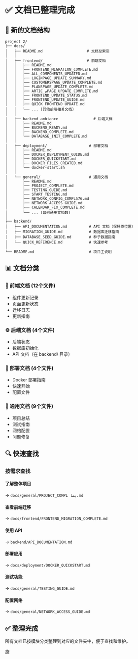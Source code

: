 # ✅ 文档已整理完成

## 📁 新的文档结构

```
project 2/
├── docs/
│   ├── README.md                    # 文档总索引
│   │
│   ├── frontend/                    # 前端文档
│   │   ├── README.md
│   │   ├── FRONTEND_MIGRATION_COMPLETE.md
│   │   ├── ALL_COMPONENTS_UPDATED.md
│   │   ├── LOGINPAGE_UPDATE_SUMMARY.md
│   │   ├── CUSTOMERSPAGE_UPDATE_COMPLETE.md
│   │   ├── PLANSPAGE_UPDATE_COMPLETE.md
│   │   ├── ARTIC مPAGE_UPDATE_COMPLETE.md
│   │   ├── FRONTEND_UPDATE_STATUS.md
│   │   ├── FRONTEND_UPDATE_GUIDE.md
│   │   ├── QUICK_FRONTEND_UPDATE.md
│   │   └── ... (其他前端相关文档)
│   │
│   ├── backend ambiance                # 后端文档
│   │   ├── README.md
│   │   ├── BACKEND_READY.md
│   │   ├── BACKEND_COMPLETE.md
│   │   └── DATABASE_INIT_COMPLETE.md
│   │
│   ├── deployment/                   # 部署文档
│   │   ├── README.md
│   │   ├── DOCKER_DEPLOYMENT_GUIDE.md
│   │   ├── DOCKER_QUICKSTART.md
│   │   ├── DOCKER_FILES_CREATED.md
│   │   └── docker-start.sh
│   │
│   └── general/                      # 通用文档
│       ├── README.md
│       ├── PROJECT_COMPLETE.md
│       ├── TESTING_GUIDE.md
│       ├── START_TESTING.md
│       ├── NETWORK_CONFIG_COMPL576.md
│       ├── NETWORK_ACCESS_GUIDE.md
│       ├── CALENDAR_FIX_COMPLETE.md
│       └── ... (其他通用文档数)
│
├── backend/
│   ├── API_DOCUMENTATION.md          # API 文档（保持原位置）
│   ├── MIGRATION_GUIDE.md            # 数据库迁移指南
│   ├── DATABASE_SEED_GUIDE.md        # 种子数据指南
│   └── QUICK_REFERENCE.md            # 快速参考
│
└── README.md                         # 项目主说明

```

## 📊 文档分类

### 🎨 前端文档 (12个文件)
- 组件更新记录
- 页面更新状态
- 迁移日志
- 更新指南

### ⚙️ 后端文档 (4个文件)
- 后端状态
- 数据库初始化
- API 文档（在 backend/ 目录）

### 🚀 部署文档 (4个文件)
- Docker 部署指南
- 快速开始
- 配置文件

### 📖 通用文档 (9个文件)
- 项目总结
- 测试指南
- 网络配置
- 问题修复

## 🔍 快速查找

### 按需求查找

#### 了解整体项目
→ `docs/general/PROJECT_COMPL بما.md`

#### 查看前端迁移
→ `docs/frontend/FRONTEND_MIGRATION_COMPLETE.md`

#### 使用 API
→ `backend/API_DOCUMENTATION.md`

#### 部署应用
→ `docs/deployment/DOCKER_QUICKSTART.md`

#### 测试功能
→ `docs/general/TESTING_GUIDE.md`

#### 配置网络
→ `docs/general/NETWORK_ACCESS_GUIDE.md`

## ✅ 整理完成

所有文档已按模块分类整理到对应的文件夹中，便于查找和维护。

旋

